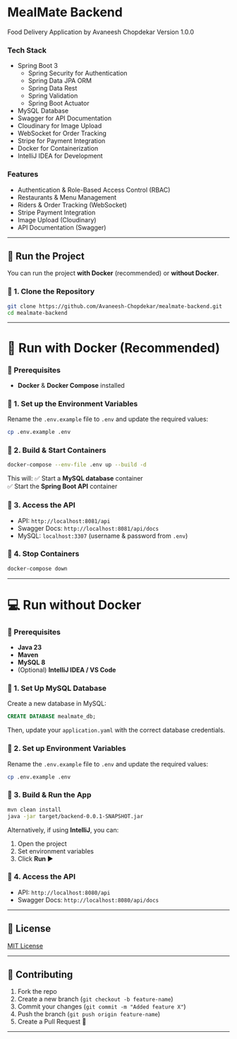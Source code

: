 # MealMate Backend
Food Delivery Application by Avaneesh Chopdekar
Version 1.0.0

### **Tech Stack**
- Spring Boot 3
  - Spring Security for Authentication
  - Spring Data JPA ORM
  - Spring Data Rest
  - Spring Validation
  - Spring Boot Actuator
- MySQL Database
- Swagger for API Documentation
- Cloudinary for Image Upload
- WebSocket for Order Tracking
- Stripe for Payment Integration
- Docker for Containerization
- IntelliJ IDEA for Development

### **Features**
- Authentication & Role-Based Access Control (RBAC)
- Restaurants & Menu Management
- Riders & Order Tracking (WebSocket)
- Stripe Payment Integration
- Image Upload (Cloudinary)
- API Documentation (Swagger)

---

## 🚀 **Run the Project**
You can run the project **with Docker** (recommended) or **without Docker**.

### **🔹 1. Clone the Repository**
```sh
git clone https://github.com/Avaneesh-Chopdekar/mealmate-backend.git
cd mealmate-backend
```

---

# 🐳 **Run with Docker (Recommended)**
### **📌 Prerequisites**
- **Docker** & **Docker Compose** installed

### **🔹 1. Set up the Environment Variables**
Rename the `.env.example` file to `.env` and update the required values:

```sh
cp .env.example .env
```

### **🔹 2. Build & Start Containers**
```sh
docker-compose --env-file .env up --build -d
```
This will:
✅ Start a **MySQL database** container  
✅ Start the **Spring Boot API** container

### **🔹 3. Access the API**
- API: `http://localhost:8081/api`
- Swagger Docs: `http://localhost:8081/api/docs`
- MySQL: `localhost:3307` (username & password from `.env`)

### **🔹 4. Stop Containers**
```sh
docker-compose down
```

---

# 💻 **Run without Docker**
### **📌 Prerequisites**
- **Java 23**
- **Maven**
- **MySQL 8**
- (Optional) **IntelliJ IDEA / VS Code**

### **🔹 1. Set Up MySQL Database**
Create a new database in MySQL:
```sql
CREATE DATABASE mealmate_db;
```
Then, update your `application.yaml` with the correct database credentials.

### **🔹 2. Set up Environment Variables**
Rename the `.env.example` file to `.env` and update the required values:

```sh
cp .env.example .env
```

### **🔹 3. Build & Run the App**
```sh
mvn clean install
java -jar target/backend-0.0.1-SNAPSHOT.jar
```

Alternatively, if using **IntelliJ**, you can:
1. Open the project
2. Set environment variables
3. Click **Run ▶️**

### **🔹 4. Access the API**
- API: `http://localhost:8080/api`
- Swagger Docs: `http://localhost:8080/api/docs`

---

## 📝 **License**
[MIT License](https://github.com/Avaneesh-Chopdekar/mealmate-backend/blob/main/LICENSE)

---

## 🎯 **Contributing**
1. Fork the repo
2. Create a new branch (`git checkout -b feature-name`)
3. Commit your changes (`git commit -m "Added feature X"`)
4. Push the branch (`git push origin feature-name`)
5. Create a Pull Request 🚀

---
